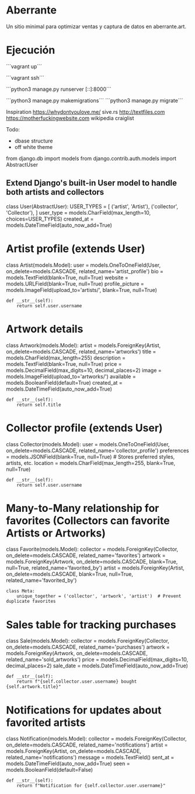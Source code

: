 # Aberrante
Un sitio minimal para optimizar ventas y captura de datos en aberrante.art.

# Ejecución
´´´vagrant up´´´

´´´vagrant ssh´´´

´´´python3 manage.py runserver [::]:8000´´´

´´´python3 manage.py makemigrations´´´
´´´python3 manage.py migrate´´´


Inspiration
https://whydontyoulove.me/
sive.rs
http://textfiles.com
https://motherfuckingwebsite.com
wikipedia
craiglist

Todo:

- dbase structure
- off white theme


from django.db import models
from django.contrib.auth.models import AbstractUser

## Extend Django's built-in User model to handle both artists and collectors
class User(AbstractUser):
    USER_TYPES = [
        ('artist', 'Artist'),
        ('collector', 'Collector'),
    ]
    user_type = models.CharField(max_length=10, choices=USER_TYPES)
    created_at = models.DateTimeField(auto_now_add=True)

# Artist profile (extends User)
class Artist(models.Model):
    user = models.OneToOneField(User, on_delete=models.CASCADE, related_name='artist_profile')
    bio = models.TextField(blank=True, null=True)
    website = models.URLField(blank=True, null=True)
    profile_picture = models.ImageField(upload_to='artists/', blank=True, null=True)

    def __str__(self):
        return self.user.username

# Artwork details
class Artwork(models.Model):
    artist = models.ForeignKey(Artist, on_delete=models.CASCADE, related_name='artworks')
    title = models.CharField(max_length=255)
    description = models.TextField(blank=True, null=True)
    price = models.DecimalField(max_digits=10, decimal_places=2)
    image = models.ImageField(upload_to='artworks/')
    available = models.BooleanField(default=True)
    created_at = models.DateTimeField(auto_now_add=True)

    def __str__(self):
        return self.title

# Collector profile (extends User)
class Collector(models.Model):
    user = models.OneToOneField(User, on_delete=models.CASCADE, related_name='collector_profile')
    preferences = models.JSONField(blank=True, null=True)  # Stores preferred styles, artists, etc.
    location = models.CharField(max_length=255, blank=True, null=True)

    def __str__(self):
        return self.user.username

# Many-to-Many relationship for favorites (Collectors can favorite Artists or Artworks)
class Favorite(models.Model):
    collector = models.ForeignKey(Collector, on_delete=models.CASCADE, related_name='favorites')
    artwork = models.ForeignKey(Artwork, on_delete=models.CASCADE, blank=True, null=True, related_name='favorited_by')
    artist = models.ForeignKey(Artist, on_delete=models.CASCADE, blank=True, null=True, related_name='favorited_by')

    class Meta:
        unique_together = ('collector', 'artwork', 'artist')  # Prevent duplicate favorites

# Sales table for tracking purchases
class Sale(models.Model):
    collector = models.ForeignKey(Collector, on_delete=models.CASCADE, related_name='purchases')
    artwork = models.ForeignKey(Artwork, on_delete=models.CASCADE, related_name='sold_artworks')
    price = models.DecimalField(max_digits=10, decimal_places=2)
    sale_date = models.DateTimeField(auto_now_add=True)

    def __str__(self):
        return f"{self.collector.user.username} bought {self.artwork.title}"

# Notifications for updates about favorited artists
class Notification(models.Model):
    collector = models.ForeignKey(Collector, on_delete=models.CASCADE, related_name='notifications')
    artist = models.ForeignKey(Artist, on_delete=models.CASCADE, related_name='notifications')
    message = models.TextField()
    sent_at = models.DateTimeField(auto_now_add=True)
    seen = models.BooleanField(default=False)

    def __str__(self):
        return f"Notification for {self.collector.user.username}"